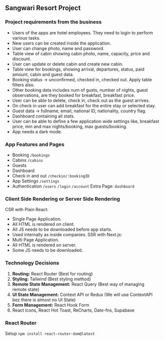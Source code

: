 ## Sangwari Resort Project

### Project requirements from the business

- Users of the apps are hotel employees. They need to login to perform various tasks.
- New users can be created inside the application.
- User can change photo, name and password.
- Table view of cabin showing cabin photo, name, capacity, price and discount.
- User can update or delete cabin and create new cabin.
- Table view for bookings, showing arrival, departures, status, paid amount, cabin and guest data.
- Booking status -> unconfirmed, checked in, checked out. Apply table filters also.
- Other booking data includes num of gusts, number of nights, guest observations, are they booked for breakfast, breakfast price.
- User can be able to delete, check in, check out as the guest arrives.
- On check in user can add breakfast for the entire stay or selected stay.
- Guest data -> fullname, email, national ID, nationality, country flag.
- Dashboard containing all stats.
- User can be able to define a few application wide settings like, breakfast price, min and max nights/booking, max guests/booking.
- App needs a dark mode.

### App Features and Pages

- Booking `/bookings`
- Cabins `/cabins`
- Guests
- Dashboard
- Check in and out `/checkin/:bookingID`
- App Settings `/settings`
- Authentication `/users` `/login` `/account`
  Extra Page: `dashboard`

### Client Side Rendering or Server Side Rendering

CSR with Plain React:

- Single Page Application.
- All HTML is rendered on client.
- All JS needs to be downloaded before app starts.
- Used internally as inside companies.
  SSR with Next.js:
- Multi Page Application.
- All HTML is rendered on server.
- Some JS needs to be downloaded.

### Technology Decisions

1. **Routing:** React Router (Best for routing)
2. **Styling:** Tailwind (Best styling method)
3. **Remote State Management:** React Query (Best way of managing remote state)
4. **UI State Management:** Context API or Redux (We will use ContextAPI bez there is almost no UI State)
5. **Form Management:** React Hook Form
6. React Icons, React Hot Toast, ReCharts, Date-fns, Supabase

### React Router

Setup `npm install react-router-dom@latest`
